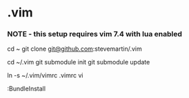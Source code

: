 .vim
====

### NOTE - this setup requires vim 7.4 with lua enabled

cd ~
git clone git@github.com:stevemartin/.vim

cd ~/.vim
git submodule init
git submodule update

ln -s ~/.vim/vimrc .vimrc
vi

:BundleInstall

